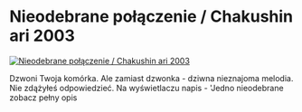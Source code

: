 Nieodebrane połączenie / Chakushin ari 2003 
=============
[![Nieodebrane połączenie / Chakushin ari 2003 ](http://vidos.pl/images/player.gif)](http://vidos.pl/nieodebrane-polaczenie-chakushin-ari-2003)

 Dzwoni Twoja komórka. Ale zamiast dzwonka - dziwna nieznajoma melodia. Nie zdążyłeś odpowiedzieć. Na wyświetlaczu napis - 'Jedno nieodebrane zobacz pełny opis
